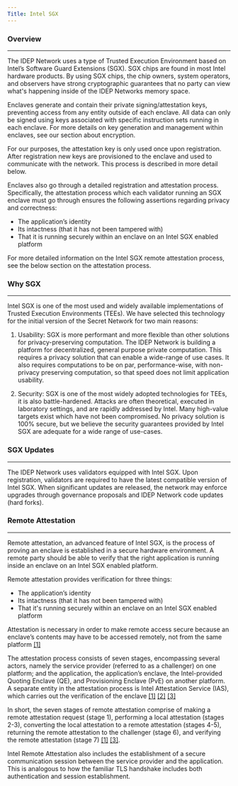 ```yaml
---
Title: Intel SGX
---
```


### Overview
___

The IDEP Network uses a type of Trusted Execution Environment based on Intel’s Software Guard Extensions (SGX). SGX chips are found in most Intel hardware products. By using SGX chips, the chip owners, system operators, and observers have strong cryptographic guarantees that no party can view what's happening inside of the IDEP Networks memory space.

Enclaves generate and contain their private signing/attestation keys, preventing access from any entity outside of each enclave. All data can only be signed using keys associated with specific instruction sets running in each enclave. For more details on key generation and management within enclaves, see our section about encryption.

For our purposes, the attestation key is only used once upon registration. After registration new keys are provisioned to the enclave and used to communicate with the network. This process is described in more detail below.

Enclaves also go through a detailed registration and attestation process. Specifically, the attestation process which each validator running an SGX enclave must go through ensures the following assertions regarding privacy and correctness:

* The application’s identity
* Its intactness (that it has not been tampered with)
* That it is running securely within an enclave on an Intel SGX enabled platform

For more detailed information on the Intel SGX remote attestation process, see the below section on the attestation process.

### Why SGX
___

Intel SGX is one of the most used and widely available implementations of Trusted Execution Environments (TEEs). We have selected this technology for the initial version of the Secret Network for two main reasons:

1. Usability: SGX is more performant and more flexible than other solutions for privacy-preserving computation. The IDEP Network is building a platform for decentralized, general purpose private computation. This requires a privacy solution that can enable a wide-range of use cases. It also requires computations to be on par, performance-wise, with non-privacy preserving computation, so that speed does not limit application usability.

2. Security: SGX is one of the most widely adopted technologies for TEEs, it is also battle-hardened. Attacks are often theoretical, executed in laboratory settings, and are rapidly addressed by Intel. Many high-value targets exist which have not been compromised. No privacy solution is 100% secure, but we believe the security guarantees provided by Intel SGX are adequate for a wide range of use-cases.

### SGX Updates
___

The IDEP Network uses validators equipped with Intel SGX. Upon registration, validators are required to have the latest compatible version of Intel SGX. When significant updates are released, the network may enforce upgrades through governance proposals and IDEP Network code updates (hard forks).

### Remote Attestation
___ 

Remote attestation, an advanced feature of Intel SGX, is the process of proving an enclave is established in a secure hardware environment. A remote party should be able to verify that the right application is running inside an enclave on an Intel SGX enabled platform.

Remote attestation provides verification for three things:

* The application’s identity
* Its intactness (that it has not been tampered with)
* That it's running securely within an enclave on an Intel SGX enabled platform

Attestation is necessary in order to make remote access secure because an enclave’s contents may have to be accessed remotely, not from the same platform [[1]](https://courses.cs.ut.ee/MTAT.07.022/2017_spring/uploads/Main/hiie-report-s16-17.pdf)

The attestation process consists of seven stages, encompassing several actors, namely the service provider (referred to as a challenger)
on one platform; and the application, the application’s enclave, the Intel-provided Quoting Enclave (QE), and Provisioning
Enclave (PvE) on another platform. A separate entity in the attestation process is Intel Attestation Service (IAS), which
carries out the verification of the enclave [[1]](https://courses.cs.ut.ee/MTAT.07.022/2017_spring/uploads/Main/hiie-report-s16-17.pdf) [[2]](https://software.intel.com/en-us/articles/innovative-technology-for-cpu-based-attestation-and-sealing) [[3]](https://software.intel.com/content/www/us/en/develop/download/intel-sgx-intel-epid-provisioning-and-attestation-services.html)

In short, the seven stages of remote attestation comprise of making a remote attestation request (stage 1), performing a local attestation (stages 2-3), converting the local attestation to a remote attestation (stages 4-5), returning the remote attestation to the challenger (stage 6), and verifying the remote attestation (stage 7) [[1]](https://courses.cs.ut.ee/MTAT.07.022/2017_spring/uploads/Main/hiie-report-s16-17.pdf) [[3]](https://software.intel.com/content/www/us/en/develop/download/intel-sgx-intel-epid-provisioning-and-attestation-services.html).

Intel Remote Attestation also includes the establishment of a secure communication session between the service provider and the application. This is analogous to how the familiar TLS handshake includes both authentication and session establishment.